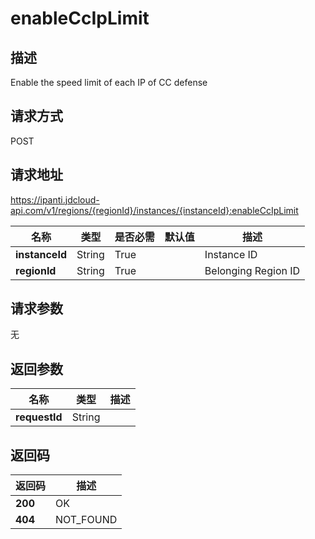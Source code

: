 # enableCcIpLimit


## 描述
Enable the speed limit of each IP of CC defense

## 请求方式
POST

## 请求地址
https://ipanti.jdcloud-api.com/v1/regions/{regionId}/instances/{instanceId}:enableCcIpLimit

|名称|类型|是否必需|默认值|描述|
|---|---|---|---|---|
|**instanceId**|String|True| |Instance ID|
|**regionId**|String|True| |Belonging Region ID|

## 请求参数
无


## 返回参数
|名称|类型|描述|
|---|---|---|
|**requestId**|String| |


## 返回码
|返回码|描述|
|---|---|
|**200**|OK|
|**404**|NOT_FOUND|
